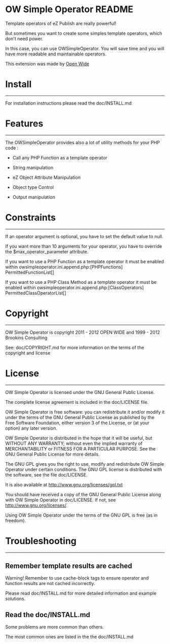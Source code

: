 OW Simple Operator README
=====================

Template operators of eZ Publish are really powerful!

But sometimes you want to create some simples template operators, which don't need power.

In this case, you can use OWSimpleOperator. You will save time and you will have more readable and maintainable operators.

This extension was made by [Open Wide](http://openwide.fr)

# Install
   ------------

For installation instructions please read the doc/INSTALL.md


# Features
   ------------

The OWSimpleOperator provides also a lot of utility methods for your PHP code :

* Call any PHP Function as a template operator

* String manipulation

* eZ Object Attribute Manipulation

* Object type Control

* Output manipulation


# Constraints
   ------------

If an operator argument is optional, you have to set the default value to null.

If you want more than 10 arguments for your operator, you have to override the $max_operator_parameter attribute.

If you want to use a PHP Function as a template operator it must be enabled within owsimpleoperator.ini.append.php:[PHPFunctions] PermittedFunctionList[]

If you want to use a PHP Class Method as a template operator it must be enabled within owsimpleoperator.ini.append.php:[ClassOperators] PermittedClassOperatorList[]

# Copyright
   ------------

OW Simple Operator is copyright 2011 - 2012 OPEN WIDE and 1999 - 2012 Brookins Consulting

See: doc/COPYRIGHT.md for more information on the terms of the copyright and license


# License
   ------------

OW Simple Operator is licensed under the GNU General Public License.

The complete license agreement is included in the doc/LICENSE file.

OW Simple Operator is free software: you can redistribute it and/or modify
it under the terms of the GNU General Public License as published by
the Free Software Foundation, either version 3 of the License, or
(at your option) any later version.

OW Simple Operator is distributed in the hope that it will be useful,
but WITHOUT ANY WARRANTY; without even the implied warranty of
MERCHANTABILITY or FITNESS FOR A PARTICULAR PURPOSE.  See the
GNU General Public License for more details.

The GNU GPL gives you the right to use, modify and redistribute
OW Simple Operator under certain conditions. The GNU GPL license
is distributed with the software, see the file doc/LICENSE.

It is also available at http://www.gnu.org/licenses/gpl.txt

You should have received a copy of the GNU General Public License
along with OW Simple Operator in doc/LICENSE.  If not, see http://www.gnu.org/licenses/.

Using OW Simple Operator under the terms of the GNU GPL is free (as in freedom).


# Troubleshooting
   ------------

## Remember template results are cached

Warning! Remember to use cache-block tags to ensure operator and function results are not cached incorrectly.

Please read doc/INSTALL.md for more detailed information and example solutions.

## Read the doc/INSTALL.md

   Some problems are more common than others.

   The most common ones are listed in the the doc/INSTALL.md